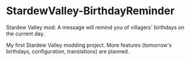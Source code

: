 # StardewValley-BirthdayReminder
Stardew Valley mod: A message will remind you of villagers' birthdays on the current day.

My first Stardew Valley modding project. More features (tomorrow's birthdays, configuration, translations) are planned.
